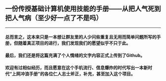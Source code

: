 ## 一份传授基础计算机使用技能的手册——从把人气死到把人气病（至少好一点了不是吗）
---
#### 总而言之，这本来只是一本想让群友里的人少问些重复且无用而简单问题所写的手册，但随着真正项目的进行，我们发现我们的愿望似乎不只于此。
#### 最后，我们还是将这篇充满了个人情绪的文字内容正式上传到了Github。
#### 欢迎有过相似经历，而且愿意在这个手机流行、信息爆炸的时代写出一本新时代“上网冲浪手册”的各位仁人志士斧正，补充，甚至加入这个项目。
